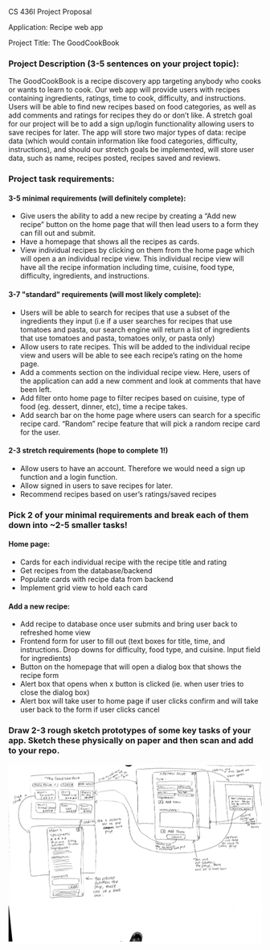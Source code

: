 CS 436I Project Proposal

Application: Recipe web app

Project Title: The GoodCookBook

### Project Description (3-5 sentences on your project topic): 
The GoodCookBook is a recipe discovery app targeting anybody who cooks or wants to learn to cook. Our web app will provide users with recipes containing ingredients, ratings, time to cook, difficulty, and instructions. Users will be able to find new recipes based on food categories, as well as add comments and ratings  for recipes they do or don’t like. A stretch goal for our project will be to add a sign up/login functionality allowing users to save recipes for later. The app will store two major types of data: recipe data (which would contain information like food categories, difficulty, instructions), and should our stretch goals be implemented, will store user data, such as name, recipes posted, recipes saved and reviews.

### Project task requirements: 
#### 3-5 minimal requirements (will definitely complete):
* Give users the ability to add a new recipe by creating a “Add new recipe” button on the home page that will then lead users to a form they can fill out and submit.
* Have a homepage that shows all the recipes as cards.
* View individual recipes by clicking on them from the home page which will open a an individual recipe view. This individual recipe view will have all the recipe information including  time, cuisine, food type, difficulty, ingredients, and instructions.
#### 3-7 "standard" requirements (will most likely complete):
* Users will be able to search for recipes that use a subset of the ingredients they input (i.e if a user searches for recipes that use tomatoes and pasta, our search engine will return a list of ingredients that use tomatoes and pasta, tomatoes only, or pasta only)
* Allow users to rate recipes. This will be added to the individual recipe view and users will be able to see each recipe’s rating on the home page.
* Add a comments section on the individual recipe view. Here, users of the application can add a new comment and look at comments that have been left.
* Add filter onto home page to filter recipes based on cuisine, type of food (eg. dessert, dinner, etc), time a recipe takes. 
* Add search bar on the home page where users can search for a specific recipe card.
“Random” recipe feature that will pick a random recipe card for the user.
#### 2-3 stretch requirements (hope to complete 1!) 
* Allow users to have an account. Therefore we would need a sign up function and a login function.
* Allow signed in users to save recipes for later.
* Recommend recipes based on user’s ratings/saved recipes

### Pick 2 of your minimal requirements and break each of them down into ~2-5 smaller tasks! 
#### Home page: 
* Cards for each individual recipe with the recipe title and rating
* Get recipes from the database/backend
* Populate cards with recipe data from backend
* Implement grid view to hold each card
#### Add a new recipe: 
* Add recipe to database once user submits and bring user back to refreshed home view
* Frontend form for user to fill out (text boxes for title, time, and instructions. Drop downs for difficulty, food type, and cuisine. Input field for ingredients)
* Button on the homepage that will open a dialog box that shows the recipe form
* Alert box that opens when x button is clicked (ie. when user tries to close the dialog box)
* Alert box will take user to home page if user clicks confirm and will take user back to the form if user clicks cancel

### Draw 2-3 rough sketch prototypes of some key tasks of your app. Sketch these physically on paper and then scan and add to your repo. 

![prototype](prototype.jpeg)

